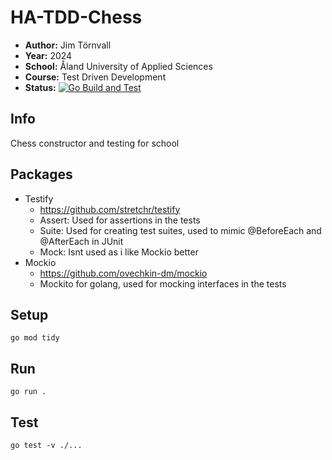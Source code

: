 # HA-TDD-Chess

- **Author:** Jim Törnvall
- **Year:** 2024
- **School:** Åland University of Applied Sciences
- **Course:** Test Driven Development
- **Status:** [![Go Build and Test](https://github.com/JimTornvall/HA-TDD-Chess/actions/workflows/go.yml/badge.svg)](https://github.com/JimTornvall/HA-TDD-Chess/actions/workflows/go.yml)

## Info

Chess constructor and testing for school

## Packages
- Testify
    - https://github.com/stretchr/testify
    - Assert: Used for assertions in the tests
    - Suite: Used for creating test suites, used to mimic @BeforeEach and @AfterEach in JUnit
    - Mock: Isnt used as i like Mockio better
- Mockio
    - https://github.com/ovechkin-dm/mockio
    - Mockito for golang, used for mocking interfaces in the tests

## Setup

```shell
go mod tidy
```

## Run

```shell
go run .
```

## Test

```shell
go test -v ./...
```


